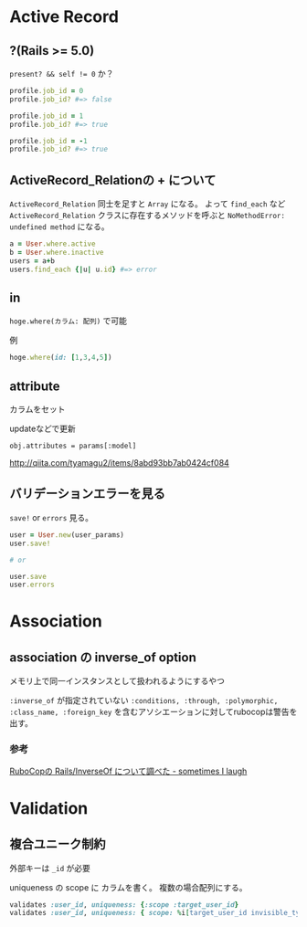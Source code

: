 # Active Record
## ?(Rails >= 5.0)

`present? && self != 0` か？

```ruby
profile.job_id = 0
profile.job_id? #=> false

profile.job_id = 1
profile.job_id? #=> true

profile.job_id = -1
profile.job_id? #=> true
```


## ActiveRecord_Relationの + について
`ActiveRecord_Relation` 同士を足すと `Array` になる。
よって `find_each` など `ActiveRecord_Relation` クラスに存在するメソッドを呼ぶと `NoMethodError: undefined method` になる。

```ruby
a = User.where.active
b = User.where.inactive
users = a+b
users.find_each {|u| u.id} #=> error
```


## in
`hoge.where(カラム: 配列)` で可能

例

```ruby
hoge.where(id: [1,3,4,5])
```

## attribute
カラムをセット

updateなどで更新

```
obj.attributes = params[:model]
```

<http://qiita.com/tyamagu2/items/8abd93bb7ab0424cf084>


## バリデーションエラーを見る
`save!` or `errors` 見る。

```ruby
user = User.new(user_params)
user.save!

# or

user.save
user.errors
```

# Association
## association の inverse_of option
メモリ上で同一インスタンスとして扱われるようにするやつ

`:inverse_of` が指定されていない `:conditions, :through, :polymorphic, :class_name, :foreign_key` を含むアソシエーションに対してrubocopは警告を出す。

### 参考
[RuboCopの Rails/InverseOf について調べた - sometimes I laugh](https://sil.hatenablog.com/entry/rubocop-rails-inverse-of)


# Validation
## 複合ユニーク制約
外部キーは `_id` が必要

uniqueness の scope に カラムを書く。
複数の場合配列にする。

```ruby
validates :user_id, uniqueness: {:scope :target_user_id}
validates :user_id, uniqueness: { scope: %i[target_user_id invisible_type] }
```
